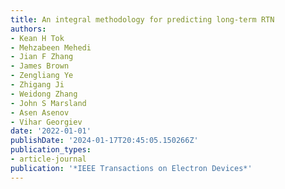 ```yaml
---
title: An integral methodology for predicting long-term RTN
authors:
- Kean H Tok
- Mehzabeen Mehedi
- Jian F Zhang
- James Brown
- Zengliang Ye
- Zhigang Ji
- Weidong Zhang
- John S Marsland
- Asen Asenov
- Vihar Georgiev
date: '2022-01-01'
publishDate: '2024-01-17T20:45:05.150266Z'
publication_types:
- article-journal
publication: '*IEEE Transactions on Electron Devices*'
---
```

